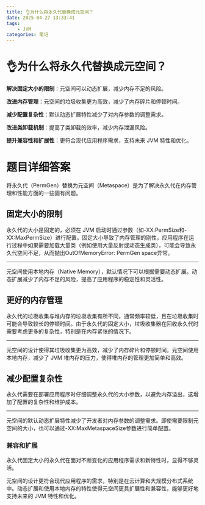 ```yaml
---
title: 👌为什么将永久代替换成元空间？
date: 2025-04-27 13:33:41
tags:
	- JVM
categories: 笔记
--- 
```

# 👌为什么将永久代替换成元空间？

**解决固定大小的限制**：元空间可以动态扩展，减少内存不足的风险。

**改进内存管理**：元空间的垃圾收集更为高效，减少了内存碎片和停顿时间。

**减少配置复杂性**：默认动态扩展特性减少了对内存参数的调整需求。

**改进类卸载机制**：提高了类卸载的效率，减少内存泄漏风险。

**提升兼容性和扩展性**：更符合现代应用程序需求，支持未来 JVM 特性和优化。

# 题目详细答案
将永久代（PermGen）替换为元空间（Metaspace）是为了解决永久代在内存管理和性能方面的一些固有问题。

## 固定大小的限制
永久代的大小是固定的，必须在 JVM 启动时通过参数（如-XX:PermSize和-XX:MaxPermSize）进行配置。固定大小导致了内存管理的刚性，应用程序在运行过程中如果需要加载大量类（例如使用大量反射或动态生成类），可能会导致永久代空间不足，从而抛出OutOfMemoryError: PermGen space异常。

****

元空间使用本地内存（Native Memory），默认情况下可以根据需要动态扩展。动态扩展减少了内存不足的风险，提高了应用程序的稳定性和灵活性。

## 更好的内存管理
永久代的垃圾收集与堆内存的垃圾收集有所不同，通常频率较低，且在垃圾收集时可能会导致较长的停顿时间。由于永久代的固定大小，垃圾收集器在回收永久代时需要考虑更多的复杂性，特别是在内存紧张的情况下。

****

元空间的设计使得其垃圾收集更为高效，减少了内存碎片和停顿时间。元空间使用本地内存，减少了 JVM 堆内存的压力，使得堆内存的管理更加简单和高效。

## 减少配置复杂性
永久代需要在部署应用程序时仔细调整永久代的大小参数，以避免内存溢出，这增加了配置的复杂性和维护成本。

****

元空间的默认动态扩展特性减少了开发者对内存参数的调整需求。即使需要限制元空间的大小，也可以通过-XX:MaxMetaspaceSize参数进行简单配置。



### 兼容和扩展
永久代固定大小的永久代在面对不断变化的应用程序需求和新特性时，显得不够灵活。

元空间的设计更符合现代应用程序的需求，特别是在云计算和大规模分布式系统中。动态扩展和使用本地内存的特性使得元空间更具扩展性和兼容性，能够更好地支持未来的 JVM 特性和优化。